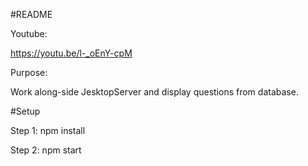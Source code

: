 #README

Youtube:

https://youtu.be/l-_oEnY-cpM

Purpose:

Work along-side JesktopServer and display questions from database.

#Setup

Step 1: npm install

Step 2: npm start
